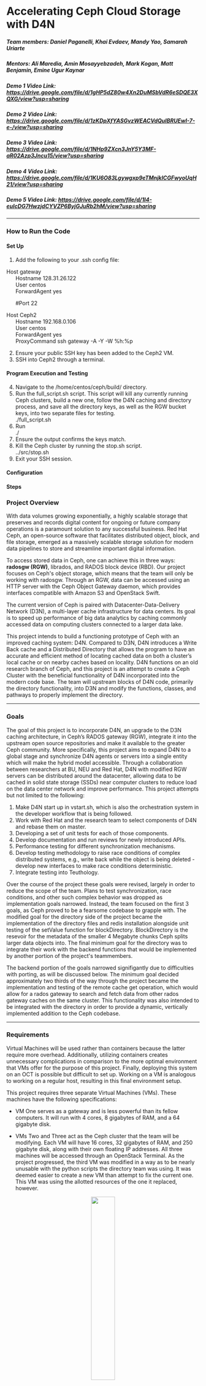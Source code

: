 # Accelerating Ceph Cloud Storage with D4N
##### **Team members:** Daniel Paganelli, Khai Evdaev, Mandy Yao, Samarah Uriarte
##### **Mentors:** Ali Maredia, Amin Mosayyebzadeh, Mark Kogan, Matt Benjamin, Emine Ugur Kaynar
##### **Demo 1 Video Link:** https://drive.google.com/file/d/1gHP5dZ80w4Xn2DuMSbVdR6eSDQE3XQXG/view?usp=sharing
##### **Demo 2 Video Link:** https://drive.google.com/file/d/1zKDpXfYASGvzWEACVdQuIBRUEwI-7-e-/view?usp=sharing
##### **Demo 3 Video Link:** https://drive.google.com/file/d/1NHp9ZXcn3JnY5Y3MF-aR02Azp3Jncu15/view?usp=sharing
##### **Demo 4 Video Link:** https://drive.google.com/file/d/1KU6O83Lgywgxp9eTMnjkICGFwyoUqH21/view?usp=sharing
##### **Demo 5 Video Link:** https://drive.google.com/file/d/1I4-euIcDG7HwzjdCYVZP6ByjGJuRb2hM/view?usp=sharing

---

### How to Run the Code
#### Set Up
1. Add the following to your .ssh config file:

Host gateway<br />
&nbsp;&nbsp;&nbsp;&nbsp;&nbsp;&nbsp;Hostname 128.31.26.122<br />
&nbsp;&nbsp;&nbsp;&nbsp;&nbsp;&nbsp;User centos<br />
&nbsp;&nbsp;&nbsp;&nbsp;&nbsp;&nbsp;ForwardAgent yes<br />
	
&nbsp;&nbsp;&nbsp;&nbsp;&nbsp;&nbsp;#Port 22<br />

Host Ceph2<br />
&nbsp;&nbsp;&nbsp;&nbsp;&nbsp;&nbsp;Hostname 192.168.0.106<br />
&nbsp;&nbsp;&nbsp;&nbsp;&nbsp;&nbsp;User centos<br />
&nbsp;&nbsp;&nbsp;&nbsp;&nbsp;&nbsp;ForwardAgent yes<br />
&nbsp;&nbsp;&nbsp;&nbsp;&nbsp;&nbsp;ProxyCommand ssh gateway -A -Y -W %h:%p<br />

2. Ensure your public SSH key has been added to the Ceph2 VM.
3. SSH into Ceph2 through a terminal.

#### Program Execution and Testing
4. Navigate to the /home/centos/ceph/build/ directory.
5. Run the full_script.sh script. This script will kill any currently running Ceph clusters, build a new one, follow the D4N caching and directory process, and save all the directory keys, as well as the RGW bucket keys, into two separate files for testing.<br />
	./full_script.sh
6. Run<br />
	./
7. Ensure the output confirms the keys match.
8. Kill the Ceph cluster by running the stop.sh script.<br />
	../src/stop.sh
9. Exit your SSH session.

#### Configuration
#### Steps

### Project Overview
With data volumes growing exponentially, a highly scalable storage that preserves and records digital content for ongoing or future company operations is a paramount solution to any successful business. Red Hat Ceph, an open-source software that facilitates distributed object, block, and file storage, emerged as a massively scalable storage solution for modern data pipelines to store and streamline important digital information.

To access stored data in Ceph, one can achieve this in three ways: **radosgw (RGW)**, librados, and RADOS block device (RBD). Our project focuses on Ceph's object storage, which means that the team will only be working with radosgw. Through an RGW, data can be accessed using an HTTP server with the Ceph Object Gateway daemon, which provides interfaces compatible with Amazon S3 and OpenStack Swift.

The current version of Ceph is paired with Datacenter-Data-Delivery Network (D3N), a multi-layer cache infrastructure for data centers. Its goal is to speed up performance of big data analytics by caching commonly accessed data on computing clusters connected to a larger data lake.

This project intends to build a functioning prototype of Ceph with an improved caching system: D4N. Compared to D3N, D4N introduces a Write Back cache and a Distributed Directory that allows the program to have an accurate and efficient method of locating cached data on both a cluster’s local cache or on nearby caches based on locality. D4N functions on an old research branch of Ceph, and this project is an attempt to create a Ceph Cluster with the beneficial functionality of D4N incorporated into the modern code base. The team will upstream blocks of D4N code, primarily the directory functionality, into D3N and modify the functions, classes, and pathways to properly implement the directory.

---
### Goals
The goal of this project is to incorporate D4N, an upgrade to the D3N caching architecture, in Ceph’s RADOS gateway (RGW), integrate it into the upstream open source repositories and make it available to the greater Ceph community. More specifically, this project aims to expand D4N to a global stage and synchronize D4N agents or servers into a single entity which will make the hybrid model accessible. Through a collaboration between researchers at BU, NEU and Red Hat, D4N with modified RGW servers can be distributed around the datacenter, allowing data to be cached in solid state storage (SSDs) near computer clusters to reduce load on the data center network and improve performance. This project attempts but not limited to the following:

1. Make D4N start up in vstart.sh, which is also the orchestration system in the developer workflow that is being followed.
2. Work with Red Hat and the research team to select components of D4N and rebase them on master.
3. Developing a set of unit tests for each of those components. 
4. Develop documentation and run reviews for newly introduced APIs.
5. Performance testing for different synchronization mechanisms.
6. Develop testing methodology to raise race conditions of complex distributed systems, e.g., write back while the object is being deleted - develop new interfaces to make race conditions deterministic.
7. Integrate testing into Teuthology.

Over the course of the project these goals were revised, largely in order to reduce the scope of the team. Plans to test synchronization, race conditions, and other such complex behavior was dropped as implementation goals narrowed. Instead, the team focused on the first 3 goals, as Ceph proved to be a fearsome codebase to grapple with. The modified goal for the directory side of the project became the implementation of the directory files and redis installation alongside unit testing of the setValue function for blockDirectory. BlockDirectory is the resevoir for the metadata of the smaller 4 Megabyte chunks Ceph splits larger data objects into. The final minimum goal for the directory was to integrate their work with the backend functions that would be implemented by another portion of the project's teammembers.

The backend portion of the goals narrowed signifigantly due to difficulties with porting, as will be discussed below. The minimum goal decided approximately two thirds of the way through the project became the implementation and testing of the remote cache get operation, which would allow for a rados gateway to search and fetch data from other rados gateway caches on the same cluster. This functionality was also intended to be integrated with the directory in order to provide a dynamic, vertically implemented addition to the Ceph codebase.

---
### Requirements
Virtual Machines will be used rather than containers because the latter require more overhead. Additionally, utilizing containers creates unnecessary complications in comparison to the more optimal environment that VMs offer for the purpose of this project. Finally, deploying this system on an OCT is possible but difficult to set up. Working on a VM is analogous to working on a regular host, resulting in this final environment setup.

This project requires three separate Virtual Machines (VMs). These machines have the following specifications:

- VM One serves as a gateway and is less powerful than its fellow computers. It will run with 4 cores, 8 gigabytes of RAM, and a 64 gigabyte disk.

- VMs Two and Three act as the Ceph cluster that the team will be modifying. Each VM will have 16 cores, 32 gigabytes of RAM, and 250 gigabyte disk, along with their own floating IP addresses. All three machines will be accessed through an OpenStack Terminal. As the project progressed, the third VM was modified in a way as to be nearly unusable with the python scripts the directory team was using. It was deemed easier to create a new VM than attempt to fix the current one. This VM was using the allotted resources of the one it replaced, however.

<p align="center">
	<img src="./images/LAPTOP.png" width="35%" />
</p>
<p align="center">
	<strong>Figure 1.</strong> Three VMs should be set up in total, with one acting as a gateway and the other two running the Ceph cluster.
</p>

SSDs are not necessary because system performance and development is not being tested. Instead, the local hard disk will be used to emulate the SSD and play with the network. More simply, a large file is mounted like a block device so the OSD emulates it like a hard drive and the process is automatic after the Ceph build repository is cloned and the Ceph cluster is created.

Furthermore, the team will use the current Ceph source code as a target to modify the D4N code. The D4N source code is vital to the project and has its own repository. The team’s repository for modifications, improvements, and general work is available here.

---
### Business Value
This project is intended to be used by the existing Ceph community, which consists of start up companies, research institutes, and large entities such as those that already have used the storage system. Examples of previous users are the University of Kentucky, The Minnesota Supercomputing Institute, and the United States Airforce.

Users will access Ceph through the client portion of the program and benefit from the caching upgrades of D4N through accessing metadata functions and file I/O.
	
The current cloud computing trend is an increase in the use of cache storage. Implementation of D4N will allow for larger caches that place less pressure on oversubscribed cloud networks. Furthermore, D4N is intended to improve the positioning of data in caches closer to the physical access point, saving on network bandwidth. For a program such as Ceph that is designed to scale nearly infinitely, it is key that the growing distance between clients and servers is addressed.

These are all high level, conceptual benefits to the complete integration of the D4N architeture with Ceph. The accomplishments of this team serve as a baseline to accelerate the integration by more skilled members of the Ceph community. In particular, the merging of the Redis directory was an extremely time consuming process due to the large number of files that needed to be modified in order to throughly implement the new directory files and redis integration.

---
### High-Level Design
Both D4N and D3N implementations in Ceph make heavy use of SSD or VRAM-based caching. The key limitation of D3N that this project addresses is the inability to access caches that are not part of the local computing cluster.

D4N solves this problem by introducing a directory (a Redis key store) that uses consistent value hashing to place important data in both a network cluster’s local cache and other neighboring caches. Upon a request for a data object’s location from a client, the RGW will access the directory for the data’s key and metadata, searching first through the local cache and then any nearby caches for the data. If these are all misses, then the program will access the primary data lake.

In our project, the four students will be split into two groups of two students. One team will focus on the implementation of the directory in our D3N Ceph cluster. The other group will work in parallel on the I/O side to ensure that cluster RGW’s can properly interact with nonlocal caches, the directory, and the data lake.

As noted above, D4N is already functioning on a non-upstream variant of Ceph. Since the project’s initial creation, Ceph has seen significant refactoring of classes, abstractions, and pathways. It will be up to each team to retool either the introduced D4N code or the base Ceph code to address these issues.

---
### Acceptance Criteria and Accomplished Tasks
The project's initial base goal was to implement the directory functionality from the D4N research code into our upstream Ceph cluster without signifigantly altering the existing upstream abstractions. We considered our most absolute basic goal to be implenting a 'get' function in D3N that utilizes the directory to find data stored across our Ceph network. Upon getting a get request from the client, the RGW should be able to first search its own local cache, and then query the directory in order to find if the object in remote caches, before finally searching the backend data storage.

Accomplishing this goal would have lead into the next set of objectives for the team, which was to implement read and write functionality using the D4N style directory. Implementing these two additional features with the get function is what we considered to be full completion of the project. Overall, the limited scope of our project is due to our intended goal of producing a foundation for later teams to fully integrate D4N into the upstream code. Producing solid, testable code with good practices in mind is more important than implementing as many portions of D4N as possible.

Approximately two thirds of the way through the semester it was recognised that both the implementation of the directory and the basic remote get operation were far more complex than expected. Both teams chose to ignore any potential strech goals such as the remote write functionality. The directory team focused on only getting the D4N directory to compile with D3N, with the intention of hard coding values later for testing. Similarly, the backend team decided with mentor support to focus exclusively on getting a remote cache get operation completed, using their own set of hardcoded values to negate the need for the directory.
	
Ultimately the team as a whole saw mixed success, with a definitive failure to meet the minimum viable product. The directory team was the most successful, and was able to compile ceph with the D4N directory and connect it to a functional redis key value storage. Additionally, the setValue function for cache block objects was implemented and underwent preliminary testing. The directory team did not have enough time to implement the more complex distributed system tests that were part of the initial goal, but we consider the work done by the directory to have achieved their revised goals.

The Backend team saw less direct success. The entire function stack required for remote get operations from a remote RGW was implemented in the upstream Ceph get function. However, we were unable to debug the function by the end of the project, leaving us without an end to end product. In addition, late discussions with the mentors found that some of the implemented code did not adhere to upstream Ceph's refactored namespaces, which means that the existing backend code does require more than just debugging before it can be considered an acomplishing of the minimum viable product. We consider our Acceptance Criteria not met, though we and our mentors believe we made signifigant progress in spite of that.

---
### Sprint Breakdowns
#### Sprint 1 (September 27 to October 10)
| User Stories | Description |
| ----------- | ----------- |
| Research relevant technology and concepts | This user story involved us reading papers on Ceph and the technology it uses, such as D3N, RADOS, Redis, S3, etc to obtain a higher comprehension of what we would be working with. |
| Understand code | After meeting multiple times with our mentors and reviewing current github implementations of the codebase, we have gained a better understanding of both the D3N and D4N variations and how they are established in Ceph. |
| Environment setup | Our mentors provided us with the environment requirements that we needed to request from the professors and, after doing so, we ensured each team member had the correct permissions to access these requirements. |
| Create local Ceph cluster | We successfully cloned the Ceph github repository in both VMs and ran emulations of a Ceph cluster to ensure it has been set up properly. |
| Complete sprint 1 demo | Through various meetings with our mentors, we achieved a better understanding of the project itself as well as the work we will be focusing on throughout the course of the semester. This user story was mainly administrative, however, necessary to set up the foundation we will be building our understanding off of further along the semester, allowing us to establish a standard of organization to follow as well. We set up our project on Taiga and proceeded to record the first demonstration of the progress we have made thus far. |

#### Sprint 2 (October 11 to October 24)
| User Stories | Description |
| ----------- | ----------- |
| Set up team logistics | Our project required the workload to be split into two distinct groups. We assigned ourselves to the group we preferred and set up meeting times with our mentors to establish the next steps. |
| Understand "get" functionality | Members met with one of our mentors to work with D4N's "get" functionality and develop a deeper understanding of it. |
| Become familiarized with Ceph environment | Our mentors showed us how to navigate the Ceph environment and interact with the technology we would be working with. We practiced performing these operations on our own to ensure we were comfortable with doing so. |
| Explore D3N on Ceph VMs | We were able to learn how to put objects into, as well as get them from, the D3N cache. This allowed us to confirm the cache was working as expected and that we would be able to utilize this functionality in our future work. |
| Complete sprint 2 demo | In addition to discussing the professors' feedback for our first demo amongst ourselves and our mentors, we decided what functionality we would show and how we would format the overall video. We did not keep Taiga's representation of our work up-to-date and so we learned to ensure we do this in future sprints. |

#### Sprint 3 (October 24 to November 7)
| User Stories | Description |
| ----------- | ----------- |
| Git setup | The original repository we were working on was not forked from Ceph, which would potentially create issues in the future. As a result, I forked the original Ceph code under our  organization and pushed all the progress we have made thus far. |
| Get() directed acyclical graphs | The backend team completed DAGs for both the D3N and D4N get() functions in addition to finding the head object's data path for D4N. |
| Initial set up and understanding of directory | To set up D4N functionality in the current Ceph version built onto our VMs, we had to cherry pick D4N-related commits,  install Redis and start it up, and analyze the D4N code for a better understanding of how it works. |
| Directory porting | This user story mainly included porting the rgw_directory.cc and rgw_directory.h files into the Ceph directory and adding the former into the CMake file. |
| Backend | Like the directory porting user story, the backend team worked on porting specific D4N files to the upstreamed Ceph available on VM 1 and is working on debugging the build process. |
| Beginning of testing phase | The directory team finished their tasks for this user story, which consisted of creating a write-up with descriptions of each rgw_directory.cc function and meeting with the mentors to set up unit testing steps, practices, and the environment we would be using to test, namely, boto3. |
| GDB debugging | The backend team met with one of the mentors in order to finish the execution portion of this user story in the following sprint. |

#### Sprint 4 (November 8 to November 21)
| User Stories | Description |
| ----------- | ----------- |
| GDB debugging | The back end team learned how to use GDB to follow Ceph functions during their execution, which provided them with a deeper understanding of the relationships between the functions underlying D3N and D4N. |
| Understand D4N setup | This user story was mostly completed in sprint 3, but it was added to sprint 4 for us to fully finish. The teams familiarized themselves with the D4N environment and started keeping logs of any errors that resulted from attempting to build Ceph. |
| Resolve directory D4N porting issues | This user story included looking through the D4N files and comparing it with the analogous D3N files to add proper configurations and definitions to the upstreamed Ceph code that D4N relies on. In particular, the files rgw.yaml.in and rgw_common.h were altered and doing so allowed the radosgw binary to be built. Additionally, D4N was determined to be fully functional in VM2. |
| Make and build | The back end team is waiting on the directory team to make the ninja vstart command fully functional, as this would mean D4N has been added to Ceph. The former can then start working on I/O directing and the latter can begin testing the D4N functionalities to ensure they are present in Ceph in the next sprint. This task wasn't finished in this sprint, so it was ported over to the next one. |
| Back end | The tasks under this user story were not completed due to the corresponding team discussing their progress with the professors and being advised to reconsider how they will achieve their MVP. Instead, the goal has been changed to rethinking the path the back end team will take to move forward. |

#### Sprint 5 (November 28 to December 15)

| User Stories | Description |
| ----------- | ----------- |
| Debugging directory functionality | After porting the D4N directory functionality to upstream Ceph and adding hardcoded values to the D3N libaio write callback function, we ran into errors when attempting to get an object that was put in a bucket we made. S3 was refusing to connect, and so our mentors advised us to use GDB to look through the stack. We saw that there was a segmentation fault and it was due to our attempts to log the hardcoded values to ensure consistency. After figuring this out, our mentors provided us with next steps that allowed us to solve this issue. |
| Compilation error (continued) | This is a continuation of the previous user story with more detailed tasks that follow the process of setting up D4N and attempting to use the directory. After finishing these first two user stories, our mentors were additionally able to build off our work to dynamically update directory values rather than relying on the hardcoded values we were manually testing the directory functionality with. |
| Directory unit testing | To finish this sprint, the directory team must write unit tests that look for relevant object and block metadata in the directory and ensures it matches the actual metadata of the original objects and blocks. |
| Testing of D4N in upstream Ceph | After writing the unit tests using boto3, the directory team will use a shell script utilizing S3cmd to executing them. |
| Set up demo environment | The back end team set up a multi-RGW Ceph cluster to demonstrate the new get functionality for demo 5. |
| Porting submit get request logic | This task includes merging the back end and directory team's work and ensuring all the functionalities of D3N and D4N are kept. This user story is in process, as we are still ironing out the details of how to achieve this. |
| Hardcode get request values | This user story was created by the back end team to test their work. The tasks included hardcoding cache block and object data and modifying the RGW yaml file, which is still in progress. |

---

#### Lessons Learned
Failure is an excellent teacher, and this project was hampered by set backs and failures. For many members of the team, this was the first time working with a very large codebase, and a very poorly commented one at that. The first hurdle, which took well over 4 weeks in total, was setting up the enviroment for Ceph. None of the team had worked on VM's either, so we were taught by our mentors how to modify our own machine's configs to ssh in the VM, how to download Ceph onto the VM's, and how to boot it up. Then, we had to learn the commands relevant to Ceph and how to quickly and efficently use the bash terminal, which was a new experience for at least one member of the team. Using the terminal well turned out to be a vitally important skill for the backend team when it came to porting, as will be discussed later. In addition, this was the first major use of git for at least one team member.

Git deserves its own moment of elaboration. It's an extremely useful tool that has a steep learning curve at first, which led to a large amount of consternation on the team. At one point in Sprint 4 the .git file was deleted on VM1, leading to about 4 days of wasted time. The reason for this deletion was an attempt by one teammember to get their pushes and commits to function properly, having never before used git in a meaningful way. After that event the whole team was more dedicated to proper git usage and managed to deal with the vast majority of issues that arose with the tool in an efficent manner. Usage of the git log and commits was vital to porting code between VM1 and VM2 as well as reverting of catastropic coding mistake.

Another batch of tools and skills learned for this project was the usage of debugging tools. The primary ones used for this project were GDB and Ceph's internally implemented log. Often times debugging is a simple process of placing printout statements throughout the code and figuring out which ones don't get reached, but that is an invalid strategy for a program as large as Ceph. Utilizing the log of Ceph is similar to printing out statements to the terminal, but required the usage of more ornate systems and was only really helpful when the statements were coupled with a relevant variable.

	
	This is just on the backend side
	1) GDB
	2) Logging
	3) git
	3) Porting code and parsing through
	4) iterative steps of improvement
	5) Terminal usage
	6) understanding project goals
	7) large program flow
	8) Reanalyzing tasks after setbacks
---
#### Limitations of the Project

---

### Future for the Project
The most promising path forward for this project is the continued integration of the D4N style directory. Implementing the full setValue function for the objectDirectory is the most immediate next step, which should not prove to be a serious challenge considering the successful implementation of blockDirectory's setValue function. The next step would likely be implementing the getValue functions for both block and object metadata, and beyond that the rest of the directory's functionality should be implementable using the foundations set in this project.

The longterm goals of implenting get, read, and write functions for the write back cache, remote backends, and remote rgw caches are the ideal goal of D4N. The progress made over this project towards these goals is mixed, as the implemented code for the backend get call to a remote rgw cache is complete from D4N, but nonfunctional. It will require additional cleanup to both function at all and to fit closer into the upstream Ceph dataflow for requests. Both the teammembers and the mentors for the project have expressed interest in continuing the project in order to see this part of the D4N implementation through.

Overall, we believe that the work completed in this project is overall a benefit to the larger Ceph community, and we are proud to have helped contribute to an opensource project, a first for many of the members of the team. Though no official plans exist yet, it is likely that the team will continue the project past the end of the Fall 2021 Semester.

### Resources
1. Batra, Aman. “D4N S3 Select Caching and the Addition of Arrow Columnar Format.” YouTube, YouTube, 7 Aug. 2021, https://www.youtube.com/watch?v=X4-s978FCtM.
2. CS6620-S21. “CS6620-S21/D4N-s3select-Caching.” GitHub, https://github.com/CS6620-S21/D4N-S3Select-Caching.
3. “Current Projects.” Current Projects - MOC Documentation, https://docs.massopen.cloud/en/latest/home.html#openstack.
4. DeCandia, Giuseppe, et al. “Dynamo: Amazon’s Highly Available Key-Value Store.” All Things Distributed, Association for Computing Machinery, 14 Oct. 2007, https://www.allthingsdistributed.com/files/amazon-dynamo-sosp2007.pdf.
5. Howard, John H., et al. “Scale and Performance in a Distributed File System .” Carnegie Mellon University School of Computer Science, ACM Transactions on Computer Systems, Feb. 1988, https://www.cs.cmu.edu/~satya/docdir/howard-tocs-afs-1988.pdf. 
6. E. U. Kaynar et al., "D3N: A multi-layer cache for the rest of us," 2019 IEEE International Conference on Big Data (Big Data), 2019, pp. 327-338, doi: 10.1109/BigData47090.2019.9006396.
7. Mosayyebzadeh, Amin, et al. “D4N: Directory Based D3N.” https://docs.google.com/presentation/d/1FiEtu3biXWdSehOekR1VGr6B6AWvRtauWu0j6KL5u-I/edit#slide=id.p. 
8. “OpenStack Tutorial Index.” OpenStack Tutorial Index - MOC Documentation, https://docs.massopen.cloud/en/latest/openstack/OpenStack-Tutorial-Index.html.
9. Platz, Carol. “Ceph Storage [A Complete Explanation].” Lightbits, 3 Sept. 2021, https://www.lightbitslabs.com/blog/ceph-storage/.
10. Request a Project.” Mass Open Cloud, https://massopen.cloud/request-an-account/.
11. Weil, Sage A., et al. “Ceph: A Scalable, High-Performance Distributed File System.” Storage Systems Research Center, USENIX Association, Nov. 2006, https://www.ssrc.ucsc.edu/media/pubs/6ebbf2736ae06c66f1293b5e431082410f41f83f.pdf.
